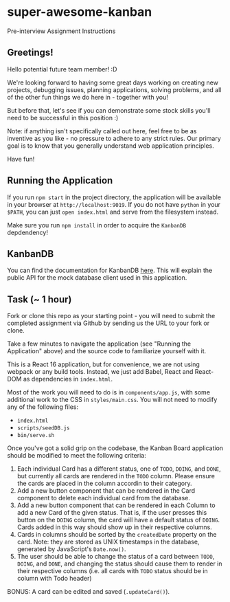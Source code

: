 # super-awesome-kanban

Pre-interview Assignment Instructions


## Greetings!

Hello potential future team member! :D

We're looking forward to having some great days working on creating new projects, debugging issues, planning applications, solving problems, and all of the other fun things we do here in - together with you!

But before that, let's see if you can demonstrate some stock skills you'll need to be successful in this position :)

Note: if anything isn't specifically called out here, feel free to be as inventive as you like - no pressure to adhere to any strict rules. Our primary goal is to know that you generally understand web application principles.

Have fun!


## Running the Application

If you run `npm start` in the project directory, the application will be available in your browser at `http://localhost:9019`. If you do not have `python` in your `$PATH`, you can just `open index.html` and serve from the filesystem instead.

Make sure you run `npm install` in order to acquire the `KanbanDB` depdendency!

## KanbanDB

You can find the documentation for KanbanDB [here](https://github.com/netpoetica/KanbanDB#kanbandb). This will explain the public API for the mock database client used in this application.


## Task (~ 1 hour)

Fork or clone this repo as your starting point - you will need to submit the completed assignment via Github by sending us the URL to your fork or clone.

Take a few minutes to navigate the application (see "Running the Application" above) and the source code to familiarize yourself with it.

This is a React 16 application, but for convenience, we are not using webpack or any build tools. Instead, we just add Babel, React and React-DOM as dependencies in `index.html`.

Most of the work you will need to do is in `components/app.js`, with some additional work to the CSS in `styles/main.css`. You will not need to modify any of the following files:

- `index.html`
- `scripts/seedDB.js`
- `bin/serve.sh`


Once you've got a solid grip on the codebase, the Kanban Board application should be modified to meet the following criteria:

1. Each individual Card has a different status, one of `TODO`, `DOING`, and `DONE`, but currently all cards are rendered in the `TODO` column. Please ensure the cards are placed in the column accordin to their category. 
2. Add a new button component that can be rendered in the Card component to delete each individual card from the database.
3. Add a new button component that can be rendered in each Column to add a new Card of the given status. That is, if the user presses this button on the `DOING` column, the card will have a default status of `DOING`. Cards added in this way should show up in their respective columns.
4. Cards in columns should be sorted by the `createdDate` property on the card. Note: they are stored as UNIX timestamps in the database, generated by JavaScript's `Date.now()`.
5. The user should be able to change the status of a card between `TODO`, `DOING`, and `DONE`, and changing the status should cause them to render in their respective columns (i.e. all cards with `TODO` status should be in column with Todo header)

BONUS: A card can be edited and saved (`.updateCard()`).

